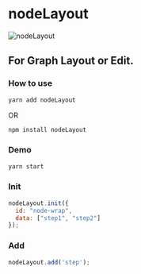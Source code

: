 # nodeLayout

![nodeLayout](https://zkboxing.com/friday/static/media/connection.2be91f9c.png)

## For Graph Layout or Edit.

### How to use

```bash
yarn add nodeLayout
```
OR
```bash
npm install nodeLayout
```

### Demo
```bash
yarn start
```

### Init
```js
nodeLayout.init({
  id: "node-wrap",
  data: ["step1", "step2"] 
});
```
### Add
```js
nodeLayout.add('step');
```